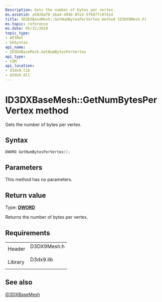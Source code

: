 ```yaml
---
Description: Gets the number of bytes per vertex.
ms.assetid: a5028af0-16a4-494b-8fe2-5f607fc07d14
title: ID3DXBaseMesh::GetNumBytesPerVertex method (D3DX9Mesh.h)
ms.topic: reference
ms.date: 05/31/2018
topic_type: 
- APIRef
- kbSyntax
api_name: 
- ID3DXBaseMesh.GetNumBytesPerVertex
api_type: 
- COM
api_location: 
- d3dx9.lib
- d3dx9.dll
---
```


# ID3DXBaseMesh::GetNumBytesPerVertex method

Gets the number of bytes per vertex.

## Syntax


```C++
DWORD GetNumBytesPerVertex();
```



## Parameters

This method has no parameters.

## Return value

Type: **[**DWORD**](../winprog/windows-data-types.md)**

Returns the number of bytes per vertex.

## Requirements



|                    |                                                                                        |
|--------------------|----------------------------------------------------------------------------------------|
| Header<br/>  | <dl> <dt>D3DX9Mesh.h</dt> </dl> |
| Library<br/> | <dl> <dt>D3dx9.lib</dt> </dl>   |



## See also

<dl> <dt>

[ID3DXBaseMesh](id3dxbasemesh.md)
</dt> </dl>

 

 